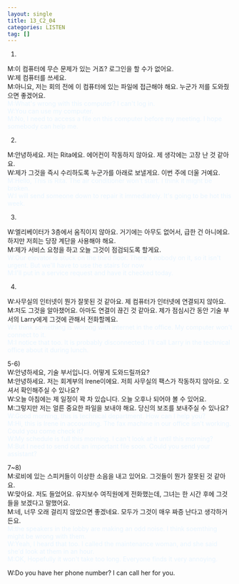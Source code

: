 ```yaml
---
layout: single
title: 13_C2_04
categories: LISTEN
tag: []
---
```


1)
M:이 컴퓨터에 무슨 문제가 있는 거죠? 로그인을 할 수가 없어요.   
W:제 컴퓨터를 쓰세요.   
M:아니요, 저는 회의 전에 이 컴퓨터에 있는 파일에 접근해야 해요. 누군가 저를 도와줬으면 좋겠어요.   
<span style="color:#E8F5FF">
M:What's wrong with this computer? I can't log in.   
W:You can use my computer.   
M:No, I need to access a file on this computer before my meeting. I hope somebody can help me.   
</span>
   
2)
M:안녕하세요. 저는 Rita에요. 에어컨이 작동하지 않아요. 제 생각에는 고장 난 것 같아요.   
W:제가 그것을 즉시 수리하도록 누군가를 아래로 보낼게요. 이번 주에 더울 거예요.   
<span style="color:#E8F5FF"> 
M:Hello, This is Rita. The air conditioner won't start. I think it might be broken.   
W:I will send someone down to repair it immediately. It's going to be hot this week.   
</span>
   
3)
W:엘리베이터가 3층에서 움직이지 않아요. 거기에는 아무도 없어서, 급한 건 아니에요. 하지만 저희는 당장 계단을 사용해야 해요.   
M:제가 서비스 요청을 하고 오늘 그것이 점검되도록 할게요.   
<span style="color:#E8F5FF"> 
W:Our elevator is stuck on the third floor. There's nobody on it, so it isn't urgent. But we'll have to use the stairs for now   
M:I'll put in a service request and have it checked today.   
</span>   

4)
W:사무실의 인터넷이 뭔가 잘못된 것 같아요. 제 컴퓨터가 인터넷에 연결되지 않아요.   
M:저도 그것을 알아챘어요. 아마도 연결이 끊긴 것 같아요. 제가 점심시간 동안 기술 부서의 Larry에게 그것에 관해서 전화할께요.   
<span style="color:#E8F5FF">
W:I think something is worong with internet in the office. My computer won't connect to it.   
M:I notice that too. It is probably disconnected. I'll call Larry in the technical office about it during lunch.   
</span>   

5-6)   
W:안녕하세요, 기술 부서입니다. 어떻게 도와드릴까요?   
M:안녕하세요. 저는 회계부의 Irene이에요. 저희 사무실의 팩스가 작동하지 않아요. 오셔서 확인해주실 수 있나요?   
W:오늘 아침에는 제 일정이 꽉 차 있습니다. 오늘 오후나 되어야 볼 수 있어요.   
M:그렇지만 저는 얼른 중요한 파일을 보내야 해요. 당신의 보조를 보내주실 수 있나요?   
<span style="color:#E8F5FF"> 
W:Good morning, this is technical department. How can I help you?   
M:Hi, this is Irene in accounting. The fax machine in our office isn't working. Could you come check it?   
W:My schedule is full this morning. I can't look at it until this morning?   
M:But I need to send out an important file soon. Could you send your assistant?   
</span>
   
7~8)   
M:로비에 있는 스피커들이 이상한 소음을 내고 있어요. 그것들이 뭔가 잘못된 것 같아요.   
W:맞아요. 저도 들었어요. 유지보수 여직원에게 전화했는데, 그녀는 한 시간 후에 그것들을 보겠다고 말했어요.   
M:네, 너무 오래 걸리지 않았으면 좋겠네요. 모두가 그것이 매우 짜증 난다고 생각하거든요.   
<span style="color:#E8F5FF"> 
M:the speakers in the lobby are making an odd noise. I think soemthing might be wrong with them.   
W:Yeah, I heard that too. I called the maintenance woman, and she said she'd look at them in an hour.   
M:OK, Hopefully it won't take too long. Everyone finds it very annoying.

    


W:Do you have her phone number? I can call her for you.   
</span>